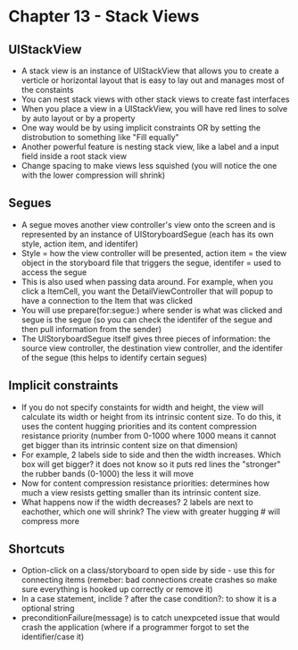 # Chapter 13 - Stack Views

## UIStackView

* A stack view is an instance of UIStackView that allows you to create a verticle or horizontal layout that is easy to lay out and manages most of the constaints
* You can nest stack views with other stack views to create fast interfaces
* When you place a view in a UIStackView, you will have red lines to solve by auto layout or by a property
* One way would be by using implicit constraints OR by setting the distrobution to something like "Fill equally"
* Another powerful feature is nesting stack view, like a label and a input field inside a root stack view
* Change spacing to make views less squished (you will notice the one with the lower compression will shrink)

## Segues

* A segue moves another view controller's view onto the screen and is represented by an instance of UIStoryboardSegue (each has its own style, action item, and identifer)
* Style = how the view controller will be presented, action item = the view object in the storyboard file that triggers the segue, identifer = used to access the segue
* This is also used when passing data around. For example, when you click a ItemCell, you want the DetailViewController that will popup to have a connection to the Item that was clicked
* You will use prepare(for:segue:) where sender is what was clicked and segue is the segue (so you can check the identifer of the segue and then pull information from the sender)
* The UIStoryboardSegue itself gives three pieces of information: the source view controller, the destination view controller, and the identifer of the segue (this helps to identify certain segues)

## Implicit constraints

* If you do not specify constaints for width and height, the view will calculate its width or height from its intrinsic content size. To do this, it uses the content hugging priorities and its content compression resistance priority (number from 0-1000 where 1000 means it cannot get bigger than its intrinsic content size on that dimension)
* For example, 2 labels side to side and then the width increases. Which box will get bigger? it does not know so it puts red lines the "stronger" the rubber bands (0-1000) the less it will move
* Now for content compression resistance priorities: determines how much a view resists getting smaller than its intrinsic content size.
* What happens now if the width decreases? 2 labels are next to eachother, which one will shrink? The view with greater hugging # will compress more

## Shortcuts

* Option-click on a class/storyboard to open side by side - use this for connecting items (remeber: bad connections create crashes so make sure everything is hooked up correctly or remove it)
* In a case statement, inclide ? after the case condition?: to show it is a optional string
* preconditionFailure(message) is to catch unexpceted issue that would crash the application (where if a programmer forgot to set the identifier/case it)
